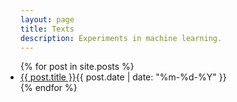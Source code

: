 ```yaml
---
layout: page
title: Texts
description: Experiments in machine learning.
---
```


<section class="posts" style="padding-left:0;">
<ul style="padding-left:0;">
{% for post in site.posts %}
<li><a href="{{ site.baseurl }}{{ post.url }}">{{ post.title }}</a><time datetime="{{ post.date | date_to_xmlschema }}">{{ post.date | date: "%m-%d-%Y" }}</time></li>
{% endfor %}
</ul>
</section>
